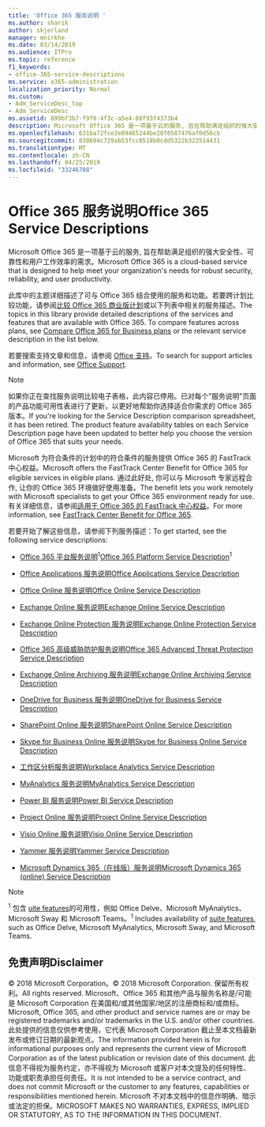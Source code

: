 ```yaml
---
title: 'Office 365 服务说明 '
ms.author: sharik
author: skjerland
manager: mnirkhe
ms.date: 03/14/2019
ms.audience: ITPro
ms.topic: reference
f1_keywords:
- office-365-service-descriptions
ms.service: o365-administration
localization_priority: Normal
ms.custom:
- Adm_ServiceDesc_top
- Adm_ServiceDesc
ms.assetid: 899bf3b7-f9f0-4f3c-a5e4-88f93f4373b4
description: Microsoft Office 365 是一项基于云的服务, 旨在帮助满足组织的强大安全性、可靠性和用户工作效率的需求。
ms.openlocfilehash: 631ba72fce2e09465244be20f0587476af0d56cb
ms.sourcegitcommit: 830694c729ab53fcc8518b0cdd5322b322514431
ms.translationtype: MT
ms.contentlocale: zh-CN
ms.lasthandoff: 04/25/2019
ms.locfileid: "33246788"
---
```

# <a name="office-365-service-descriptions"></a><span data-ttu-id="8f708-103">Office 365 服务说明</span><span class="sxs-lookup"><span data-stu-id="8f708-103">Office 365 Service Descriptions</span></span> 

<span data-ttu-id="8f708-104">Microsoft Office 365 是一项基于云的服务, 旨在帮助满足组织的强大安全性、可靠性和用户工作效率的需求。</span><span class="sxs-lookup"><span data-stu-id="8f708-104">Microsoft Office 365 is a cloud-based service that is designed to help meet your organization's needs for robust security, reliability, and user productivity.</span></span> 
  
<span data-ttu-id="8f708-p101">此库中的主题详细描述了可与 Office 365 结合使用的服务和功能。若要跨计划比较功能，请参阅[比较 Office 365 商业版计划](http://go.microsoft.com/fwlink/?LinkID=799177&amp;clcid=0x409)或以下列表中相关的服务描述。</span><span class="sxs-lookup"><span data-stu-id="8f708-p101">The topics in this library provide detailed descriptions of the services and features that are available with Office 365. To compare features across plans, see [Compare Office 365 for Business plans](http://go.microsoft.com/fwlink/?LinkID=799177&amp;clcid=0x409) or the relevant service description in the list below.</span></span> 
  
<span data-ttu-id="8f708-107">若要搜索支持文章和信息，请参阅 [Office 支持](https://support.office.com/)。</span><span class="sxs-lookup"><span data-stu-id="8f708-107">To search for support articles and information, see [Office Support](https://support.office.com/).</span></span>
  
> [!NOTE]
> <span data-ttu-id="8f708-p102">如果你正在查找服务说明比较电子表格，此内容已停用。已对每个"服务说明"页面的产品功能可用性表进行了更新，以更好地帮助你选择适合你需求的 Office 365 版本。</span><span class="sxs-lookup"><span data-stu-id="8f708-p102">If you're looking for the Service Description comparison spreadsheet, it has been retired. The product feature availability tables on each Service Description page have been updated to better help you choose the version of Office 365 that suits your needs.</span></span> 
  
<span data-ttu-id="8f708-110">Microsoft 为符合条件的计划中的符合条件的服务提供 Office 365 的 FastTrack 中心权益。</span><span class="sxs-lookup"><span data-stu-id="8f708-110">Microsoft offers the FastTrack Center Benefit for Office 365 for eligible services in eligible plans.</span></span> <span data-ttu-id="8f708-111">通过此好处, 你可以与 Microsoft 专家远程合作, 让你的 Office 365 环境做好使用准备。</span><span class="sxs-lookup"><span data-stu-id="8f708-111">The benefit lets you work remotely with Microsoft specialists to get your Office 365 environment ready for use.</span></span> <span data-ttu-id="8f708-112">有关详细信息，请参阅[适用于 Office 365 的 FastTrack 中心权益](https://docs.microsoft.com/fasttrack/O365-fasttrack-benefit-for-office-365)。</span><span class="sxs-lookup"><span data-stu-id="8f708-112">For more information, see [FastTrack Center Benefit for Office 365](https://docs.microsoft.com/fasttrack/O365-fasttrack-benefit-for-office-365).</span></span>
  
<span data-ttu-id="8f708-113">若要开始了解这些信息，请参阅下列服务描述：</span><span class="sxs-lookup"><span data-stu-id="8f708-113">To get started, see the following service descriptions:</span></span>
  
- <span data-ttu-id="8f708-114">[Office 365 平台服务说明](office-365-platform-service-description/office-365-platform-service-description.md)<sup>1</sup></span><span class="sxs-lookup"><span data-stu-id="8f708-114">[Office 365 Platform Service Description](office-365-platform-service-description/office-365-platform-service-description.md)<sup>1</sup></span></span>
    
- [<span data-ttu-id="8f708-115">Office Applications 服务说明</span><span class="sxs-lookup"><span data-stu-id="8f708-115">Office Applications Service Description</span></span>](office-applications-service-description/office-applications-service-description.md)
    
- [<span data-ttu-id="8f708-116">Office Online 服务说明</span><span class="sxs-lookup"><span data-stu-id="8f708-116">Office Online Service Description</span></span>](office-online-service-description/office-online-service-description.md)
    
- [<span data-ttu-id="8f708-117">Exchange Online 服务说明</span><span class="sxs-lookup"><span data-stu-id="8f708-117">Exchange Online Service Description</span></span>](exchange-online-service-description/exchange-online-service-description.md)
    
- [<span data-ttu-id="8f708-118">Exchange Online Protection 服务说明</span><span class="sxs-lookup"><span data-stu-id="8f708-118">Exchange Online Protection Service Description</span></span>](exchange-online-protection-service-description/exchange-online-protection-service-description.md)
    
- [<span data-ttu-id="8f708-119">Office 365 高级威胁防护服务说明</span><span class="sxs-lookup"><span data-stu-id="8f708-119">Office 365 Advanced Threat Protection Service Description</span></span>](office-365-advanced-threat-protection-service-description.md)
    
- [<span data-ttu-id="8f708-120">Exchange Online Archiving 服务说明</span><span class="sxs-lookup"><span data-stu-id="8f708-120">Exchange Online Archiving Service Description</span></span>](exchange-online-archiving-service-description/exchange-online-archiving-service-description.md)
    
- [<span data-ttu-id="8f708-121">OneDrive for Business 服务说明</span><span class="sxs-lookup"><span data-stu-id="8f708-121">OneDrive for Business Service Description</span></span>](onedrive-for-business-service-description.md)
    
- [<span data-ttu-id="8f708-122">SharePoint Online 服务说明</span><span class="sxs-lookup"><span data-stu-id="8f708-122">SharePoint Online Service Description</span></span>](sharepoint-online-service-description/sharepoint-online-service-description.md)
    
- [<span data-ttu-id="8f708-123">Skype for Business Online 服务说明</span><span class="sxs-lookup"><span data-stu-id="8f708-123">Skype for Business Online Service Description</span></span>](skype-for-business-online-service-description/skype-for-business-online-service-description.md)
    
- [<span data-ttu-id="8f708-124">工作区分析服务说明</span><span class="sxs-lookup"><span data-stu-id="8f708-124">Workplace Analytics Service Description</span></span>](workplace-analytics-service-description.md)

- [<span data-ttu-id="8f708-125">MyAnalytics 服务说明</span><span class="sxs-lookup"><span data-stu-id="8f708-125">MyAnalytics Service Description</span></span>](mya-service-description.md)
    
- [<span data-ttu-id="8f708-126">Power BI 服务说明</span><span class="sxs-lookup"><span data-stu-id="8f708-126">Power BI Service Description</span></span>](power-bi-service-description.md)
    
- [<span data-ttu-id="8f708-127">Project Online 服务说明</span><span class="sxs-lookup"><span data-stu-id="8f708-127">Project Online Service Description</span></span>](project-online-service-description/project-online-service-description.md)
    
- [<span data-ttu-id="8f708-128">Visio Online 服务说明</span><span class="sxs-lookup"><span data-stu-id="8f708-128">Visio Online Service Description</span></span>](visio-online-service-description/visio-online-service-description.md)
    
- [<span data-ttu-id="8f708-129">Yammer 服务说明</span><span class="sxs-lookup"><span data-stu-id="8f708-129">Yammer Service Description</span></span>](yammer-service-description/yammer-service-description.md)
    
- [<span data-ttu-id="8f708-130">Microsoft Dynamics 365（在线版）服务说明</span><span class="sxs-lookup"><span data-stu-id="8f708-130">Microsoft Dynamics 365 (online) Service Description</span></span>](microsoft-dynamics-365-online-service-description.md)
    
> [!NOTE]
> <span data-ttu-id="8f708-131"><sup>1</sup> 包含 [uite features](https://technet.microsoft.com/EN-US/library/office-365-suite-features.aspx)的可用性，例如 Office Delve、Microsoft MyAnalytics、Microsoft Sway 和 Microsoft Teams。</span><span class="sxs-lookup"><span data-stu-id="8f708-131"><sup>1</sup> Includes availability of [suite features](https://technet.microsoft.com/EN-US/library/office-365-suite-features.aspx), such as Office Delve, Microsoft MyAnalytics, Microsoft Sway, and Microsoft Teams.</span></span> 
  
## <a name="disclaimer"></a><span data-ttu-id="8f708-132">免责声明</span><span class="sxs-lookup"><span data-stu-id="8f708-132">Disclaimer</span></span>

<span data-ttu-id="8f708-133">© 2018 Microsoft Corporation。</span><span class="sxs-lookup"><span data-stu-id="8f708-133">© 2018 Microsoft Corporation.</span></span> <span data-ttu-id="8f708-134">保留所有权利。</span><span class="sxs-lookup"><span data-stu-id="8f708-134">All rights reserved.</span></span> <span data-ttu-id="8f708-135">Microsoft、Office 365 和其他产品与服务名称是/可能是 Microsoft Corporation 在美国和/或其他国家/地区的注册商标和/或商标。</span><span class="sxs-lookup"><span data-stu-id="8f708-135">Microsoft, Office 365, and other product and service names are or may be registered trademarks and/or trademarks in the U.S. and/or other countries.</span></span> <span data-ttu-id="8f708-136">此处提供的信息仅供参考使用，它代表 Microsoft Corporation 截止至本文档最新发布或修订日期的最新观点。</span><span class="sxs-lookup"><span data-stu-id="8f708-136">The information provided herein is for informational purposes only and represents the current view of Microsoft Corporation as of the latest publication or revision date of this document.</span></span> <span data-ttu-id="8f708-137">此信息不得视为服务约定，亦不得视为 Microsoft 或客户对本文提及的任何特性、功能或职责承担任何责任。</span><span class="sxs-lookup"><span data-stu-id="8f708-137">It is not intended to be a service contract, and does not commit Microsoft or the customer to any features, capabilities or responsibilities mentioned herein.</span></span> <span data-ttu-id="8f708-138">Microsoft 不对本文档中的信息作明确、暗示或法定的担保。</span><span class="sxs-lookup"><span data-stu-id="8f708-138">MICROSOFT MAKES NO WARRANTIES, EXPRESS, IMPLIED OR STATUTORY, AS TO THE INFORMATION IN THIS DOCUMENT.</span></span> 
  
